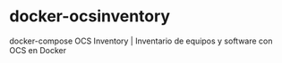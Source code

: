 # docker-ocsinventory
docker-compose OCS Inventory | Inventario de equipos y software con OCS en Docker
